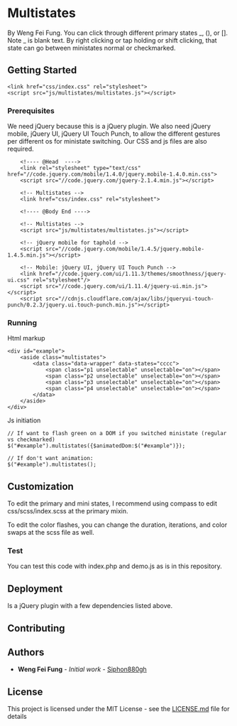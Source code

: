 # Multistates
By Weng Fei Fung.
You can click through different primary states \_, (), or []. Note \_ is blank text. By right clicking or tap holding or shift clicking, that state can go between ministates normal or checkmarked.

## Getting Started

```
<link href="css/index.css" rel="stylesheet">
<script src="js/multistates/multistates.js"></script>
```

### Prerequisites

We need jQuery because this is a jQuery plugin. We also need jQuery mobile, jQuery UI, jQuery UI Touch Punch, to allow the different gestures per different os for ministate switching. Our CSS and js files are also required.

```
    <!---- @Head  ---->
    <link rel="stylesheet" type="text/css" href="//code.jquery.com/mobile/1.4.0/jquery.mobile-1.4.0.min.css">
    <script src="//code.jquery.com/jquery-2.1.4.min.js"></script>
    
    <!-- Multistates -->
    <link href="css/index.css" rel="stylesheet">

    <!---- @Body End ---->

    <!-- Multistates -->
    <script src="js/multistates/multistates.js"></script>
    
    <!-- jQuery mobile for taphold -->
    <script src="//code.jquery.com/mobile/1.4.5/jquery.mobile-1.4.5.min.js"></script>

    <!-- Mobile: jQuery UI, jQuery UI Touch Punch -->
    <link href="//code.jquery.com/ui/1.11.3/themes/smoothness/jquery-ui.css" rel="stylesheet"/>
    <script src="//code.jquery.com/ui/1.11.4/jquery-ui.min.js"></script>
    <script src="//cdnjs.cloudflare.com/ajax/libs/jqueryui-touch-punch/0.2.3/jquery.ui.touch-punch.min.js"></script>

```

### Running

Html markup
```
<div id="example">
    <aside class="multistates">
        <data class="data-wrapper" data-states="cccc">
            <span class="p1 unselectable" unselectable="on"></span>
            <span class="p2 unselectable" unselectable="on"></span>
            <span class="p3 unselectable" unselectable="on"></span>
            <span class="p4 unselectable" unselectable="on"></span>
        </data>
    </aside>
</div>
```

Js initiation
```
// If want to flash green on a DOM if you switched ministate (regular vs checkmarked)
$("#example").multistates({$animatedDom:$("#example")});

// If don't want animation:
$("#example").multistates();
```

## Customization

To edit the primary and mini states, I recommend using compass to edit css/scss/index.scss at the primary mixin.

To edit the color flashes, you can change the duration, iterations, and color swaps at the scss file as well.

### Test

You can test this code with index.php and demo.js as is in this repository.

## Deployment

Is a jQuery plugin with a few dependencies listed above.

## Contributing

## Authors

* **Weng Fei Fung** - *Initial work* - [Siphon880gh](//github.com/Siphon880gh)

## License

This project is licensed under the MIT License - see the [LICENSE.md](LICENSE.md) file for details
